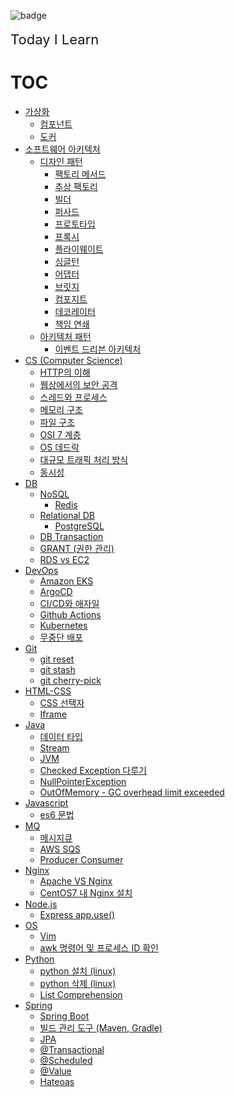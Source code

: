 ![badge](https://img.shields.io/badge/TIL-Today%20I%20Learn-brightgreen)
<br/>
<br/>
<span style="font-size:22px; font-weight:normal;">Today I Learn</span>
# TOC
* [가상화](./Virtualization)
    * [컴포넌트](./Virtualization/Component.md)
    * [도커](./Virtualization/Docker.md)
* [소프트웨어 아키텍처](./Software%20Architecture)
  * [디자인 패턴](./Software%20Architecture/Design%20Pattern)
    * [팩토리 메서드](./Software%20Architecture/Design%20Pattern/팩토리%20메서드.md)
    * [추상 팩토리](./Software%20Architecture/Design%20Pattern/추상%20팩토리.md)
    * [빌더](./Software%20Architecture/Design%20Pattern/빌더.md)
    * [퍼사드](./Software%20Architecture/Design%20Pattern/퍼사드.md)
    * [프로토타입](./Software%20Architecture/Design%20Pattern/프로토타입.md)
    * [프록시](./Software%20Architecture/Design%20Pattern/프록시.md)
    * [플라이웨이트](./Software%20Architecture/Design%20Pattern/플라이웨이트.md)
    * [싱글턴](./Software%20Architecture/Design%20Pattern/싱글턴.md)
    * [어댑터](./Software%20Architecture/Design%20Pattern/어댑터.md)
    * [브릿지](./Software%20Architecture/Design%20Pattern/브릿지.md)
    * [컴포지트](./Software%20Architecture/Design%20Pattern/컴포지트.md)
    * [데코레이터](./Software%20Architecture/Design%20Pattern/데코레이터.md)
    * [책임 연쇄](./Software%20Architecture/Design%20Pattern/책임%20연쇄.md)
  * [아키텍처 패턴](./Software%20Architecture/Architecture%20Pattern)
    * [이벤트 드리븐 아키텍처](./Software%20Architecture/Architecture%20Pattern/이벤트%20드리븐%20아키텍처.md)
* [CS (Computer Science)](./CS%20(Computer%20Science))
    * [HTTP의 이해](./CS%20(Computer%20Science)/HTTP의%20이해.md)
    * [웹상에서의 보안 공격](./CS%20(Computer%20Science)/웹상에서의%20보안%20공격.md)
    * [스레드와 프로세스](./CS%20(Computer%20Science)/스레드와%20프로세스.md)
    * [메모리 구조](./CS%20(Computer%20Science)/메모리%20구조.md)
    * [파일 구조](./CS%20(Computer%20Science)/파일%20구조.md)
    * [OSI 7 계층](./CS%20(Computer%20Science)/OSI%207계층.md)
    * [OS 데드락](./CS%20(Computer%20Science)/OS%20데드락.md)
    * [대규모 트래픽 처리 방식](./CS%20(Computer%20Science)/대규모%20트래픽%20처리%20방식.md)
    * [동시성](./CS%20(Computer%20Science)/동시성.md)
* [DB](./DB)
	* [NoSQL](./DB/NoSQL)
      * [Redis](./DB/NoSQL/Redis.md)
    * [Relational DB](./DB/R-DB)
      * [PostgreSQL](./DB/R-DB/PostgreSQL.md)
    * [DB Transaction](./DB/Transaction.md) 
    * [GRANT (권한 관리)](./DB/Grant.md)
    * [RDS vs EC2](./DB/RDS%20vs%20EC2.md)
* [DevOps](./DevOps)
	* [Amazon EKS](DevOps/Amazon%20EKS.md)
	* [ArgoCD](DevOps/ArgoCD.md)
	* [CI/CD와 애자일](DevOps/CICD와%20애자일.md)
	* [Github Actions](DevOps/Github%20Actions.md)
	* [Kubernetes](DevOps/Kubernetes.md)
	* [무중단 배포](DevOps/무중단%20배포.md)
* [Git](./Git)
  * [git reset](./Git/git%20reset.md)
  * [git stash](./Git/git%20stash.md)
  * [git cherry-pick](./Git/git%20cherry-pick.md)
* [HTML-CSS](./HTML-CSS)
    * [CSS 선택자](./HTML-CSS/CSS%20선택자.md)
    * [Iframe](./HTML-CSS/Iframe.md)
* [Java](./Java)
  * [데이터 타입](./Java/자바의%20데이터타입.md)
  * [Stream](./Java/Stream.md)
  * [JVM](./Java/JVM.md)
  * [Checked Exception 다루기](./Java/Checked%20Exception.md)
  * [NullPointerException](./Java/NullPointerException.md)
  * [OutOfMemory - GC overhead limit exceeded](./Java/OutOfMemory%20-%20GC%20overhead%20limit%20exceeded.md)
* [Javascript](./Javascript)
    * [es6 문법](./Javascript/es6%20문법.md)
* [MQ](./MQ)
    * [메시지큐](./MQ/메시지큐.md)
    * [AWS SQS](./MQ/AWS%20SQS.md)
    * [Producer Consumer](./MQ/Producer%20Consumer.md)
* [Nginx](./Nginx)
    * [Apache VS Nginx](./Nginx/Apache%20vs%20Nginx.md)
    * [CentOS7 내 Nginx 설치](./Nginx/CentOS7%20내%20설치.md)
* [Node.js](./Nodejs)
    * [Express app.use()](./Nodejs/%5BExpress%5D%20app.use.md)
* [OS](./OS)
    * [Vim](OS/linux/Vim.md)
    * [awk 명령어 및 프로세스 ID 확인](./OS/linux/awk명령어%20및%20프로세스%20ID%20확인.md)
* [Python](./Python)
    * [python 설치 (linux)](./Python/python%20설치%20(linux).md)
    * [python 삭제 (linux)](./Python/python%20삭제%20(linux).md)
    * [List Comprehension](./Python/List%20Comprehension.md)
* [Spring](./Spring)
  * [Spring Boot](./Spring/Spring%20Boot.md)
  * [빌드 관리 도구 (Maven, Gradle)](./Spring/빌드%20관리%20도구%20-%20Maven,%20Gradle.md)
  * [JPA](./Spring/JPA.md)
  * [@Transactional](./Spring/Transactional%20어노테이션.md)
  * [@Scheduled](./Spring/Scheduled%20어노테이션.md)
  * [@Value](./Spring/Value%20어노테이션.md)
  * [Hateoas](./Spring/Hateoas.md)